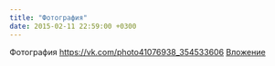 ```yaml
---
title: "Фотография"
date: 2015-02-11 22:59:00 +0300
---
```


Фотография
<a class="vk-attach" href="https://vk.com/photo41076938_354533606">https://vk.com/photo41076938_354533606</a>
<a class="vk-attach" href="https://vk.com/photo41076938_354533606">Вложение</a>
